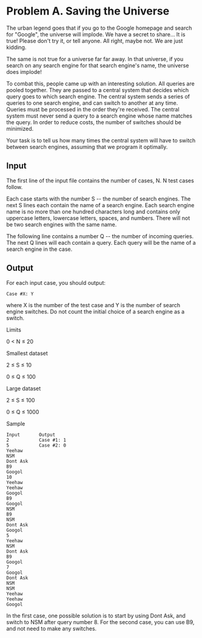 # Problem A. Saving the Universe

The urban legend goes that if you go to the Google homepage and search for "Google", the universe will implode. We have a secret to share... It is true! Please don't try it, or tell anyone. All right, maybe not. We are just kidding.

The same is not true for a universe far far away. In that universe, if you search on any search engine for that search engine's name, the universe does implode!

To combat this, people came up with an interesting solution. All queries are pooled together. They are passed to a central system that decides which query goes to which search engine. The central system sends a series of queries to one search engine, and can switch to another at any time. Queries must be processed in the order they're received. The central system must never send a query to a search engine whose name matches the query. In order to reduce costs, the number of switches should be minimized.

Your task is to tell us how many times the central system will have to switch between search engines, assuming that we program it optimally.

## Input

The first line of the input file contains the number of cases, N. N test cases follow.

Each case starts with the number S -- the number of search engines. The next S lines each contain the name of a search engine. Each search engine name is no more than one hundred characters long and contains only uppercase letters, lowercase letters, spaces, and numbers. There will not be two search engines with the same name.

The following line contains a number Q -- the number of incoming queries. The next Q lines will each contain a query. Each query will be the name of a search engine in the case.

## Output

For each input case, you should output:

```
Case #X: Y
```

where X is the number of the test case and Y is the number of search engine switches. Do not count the initial choice of a search engine as a switch.

Limits

0 < N ≤ 20

Smallest dataset

2 ≤ S ≤ 10

0 ≤ Q ≤ 100

Large dataset

2 ≤ S ≤ 100

0 ≤ Q ≤ 1000

Sample
```
Input       Output 
2           Case #1: 1
5           Case #2: 0
Yeehaw
NSM
Dont Ask
B9
Googol
10
Yeehaw
Yeehaw
Googol
B9
Googol
NSM
B9
NSM
Dont Ask
Googol
5
Yeehaw
NSM
Dont Ask
B9
Googol
7
Googol
Dont Ask
NSM
NSM
Yeehaw
Yeehaw
Googol
```

In the first case, one possible solution is to start by using Dont Ask, and switch to NSM after query number 8.
For the second case, you can use B9, and not need to make any switches.
